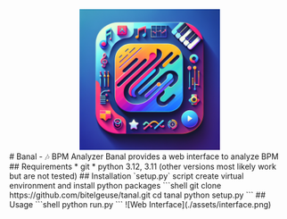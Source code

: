 <div align="center">
  <img src="assets/logo.png" alt="Banal logo" width="50%">
</div>
# Banal - 🎶 BPM Analyzer
Banal provides a web interface to analyze BPM
## Requirements
* git
* python 3.12, 3.11 (other versions most likely work but are not tested)
## Installation
`setup.py` script create virtual environment and install python packages
```shell
git clone https://github.com/bitelgeuse/tanal.git
cd tanal
python setup.py
```
## Usage
```shell
python run.py
```
![Web Interface](./assets/interface.png)
